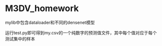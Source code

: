 # M3DV_homework
mylib中包含dataloader和不同的densenet模型

运行test.py即可得到my.csv的一个纯数字的预测值文件，其中每个值对应于每个测试集中的样本
